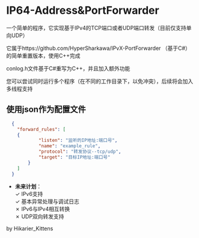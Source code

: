 # IP64-Address&PortForwarder
一个简单的程序，它实现基于IPv4的TCP端口或者UDP端口转发（目前仅支持单向UDP）

它属于https://github.com/HyperSharkawa/IPvX-PortForwarder  （基于C#）的简单重置版本，使用C++完成

conlog.h文件基于C#重写为C++，并且加入额外功能

您可以尝试同时运行多个程序（在不同的工作目录下，以免冲突），后续将会加入多线程支持

使用json作为配置文件
---

```json
  {
    "forward_rules": [
    {
            "listen": "监听的IP地址:端口号", 
            "name": "example_rule",
            "protocol": "转发协议--tcp/udp",
            "target": "目标IP地址:端口号"
        }
    ]
  }
```
- **未来计划**：  
  ✓ IPv6支持  
  ✓ 基本异常处理与调试日志  
  ✗ IPv6与IPv4相互转换  
  ✗ UDP双向转发支持  
  
by Hikarier_Kittens
